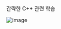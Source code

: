 간략한 C++ 관련 학습

![image](https://user-images.githubusercontent.com/101550112/236859062-f4dfeeac-d739-48a5-832f-0feb8c494346.png)
